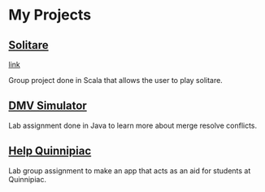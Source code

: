 # My Projects 

## [Solitare](https://github.com/amandaqu18/CSC)
[link](url)

Group project done in Scala that allows the user to play solitare. 

## [DMV Simulator](https://github.com/amandaqu18/-DmvSimulator)

Lab assignment done in Java to learn more about merge resolve conflicts. 

## [Help Quinnipiac](https://github.com/mbadalamente/Module6)

Lab group assignment to make an app that acts as an aid for students at Quinnipiac.
